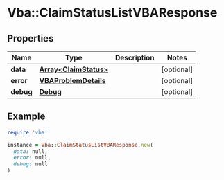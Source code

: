 # Vba::ClaimStatusListVBAResponse

## Properties

| Name | Type | Description | Notes |
| ---- | ---- | ----------- | ----- |
| **data** | [**Array&lt;ClaimStatus&gt;**](ClaimStatus.md) |  | [optional] |
| **error** | [**VBAProblemDetails**](VBAProblemDetails.md) |  | [optional] |
| **debug** | [**Debug**](Debug.md) |  | [optional] |

## Example

```ruby
require 'vba'

instance = Vba::ClaimStatusListVBAResponse.new(
  data: null,
  error: null,
  debug: null
)
```

